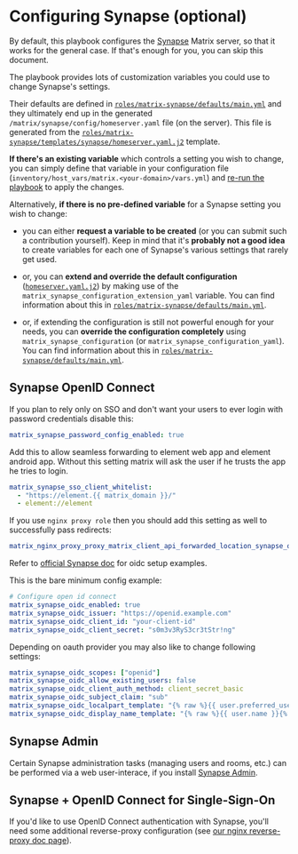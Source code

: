 # Configuring Synapse (optional)

By default, this playbook configures the [Synapse](https://github.com/matrix-org/synapse) Matrix server, so that it works for the general case.
If that's enough for you, you can skip this document.

The playbook provides lots of customization variables you could use to change Synapse's settings.

Their defaults are defined in [`roles/matrix-synapse/defaults/main.yml`](../roles/matrix-synapse/defaults/main.yml) and they ultimately end up in the generated `/matrix/synapse/config/homeserver.yaml` file (on the server). This file is generated from the [`roles/matrix-synapse/templates/synapse/homeserver.yaml.j2`](../roles/matrix-synapse/templates/synapse/homeserver.yaml.j2) template.

**If there's an existing variable** which controls a setting you wish to change, you can simply define that variable in your configuration file (`inventory/host_vars/matrix.<your-domain>/vars.yml`) and [re-run the playbook](installing.md) to apply the changes.

Alternatively, **if there is no pre-defined variable** for a Synapse setting you wish to change:

- you can either **request a variable to be created** (or you can submit such a contribution yourself). Keep in mind that it's **probably not a good idea** to create variables for each one of Synapse's various settings that rarely get used.

- or, you can **extend and override the default configuration** ([`homeserver.yaml.j2`](../roles/matrix-synapse/templates/synapse/homeserver.yaml.j2)) by making use of the `matrix_synapse_configuration_extension_yaml` variable. You can find information about this in [`roles/matrix-synapse/defaults/main.yml`](../roles/matrix-synapse/defaults/main.yml).

- or, if extending the configuration is still not powerful enough for your needs, you can **override the configuration completely** using `matrix_synapse_configuration` (or `matrix_synapse_configuration_yaml`). You can find information about this in [`roles/matrix-synapse/defaults/main.yml`](../roles/matrix-synapse/defaults/main.yml).

## Synapse OpenID Connect

If you plan to rely only on SSO and don't want your users to ever login with password credentials disable this:
```yaml
matrix_synapse_password_config_enabled: true
```

Add this to allow seamless forwarding to element web app and element android app. Without this setting matrix will ask the user if he trusts the app he tries to login.  

```yaml
matrix_synapse_sso_client_whitelist:
  - "https://element.{{ matrix_domain }}/"
  - element://element

```

If you use `nginx proxy role` then you should add this setting as well to successfully pass redirects: 
```yaml
matrix_nginx_proxy_proxy_matrix_client_api_forwarded_location_synapse_oidc_api_enabled: true

```

Refer to [official Synapse doc](https://github.com/matrix-org/synapse/blob/develop/docs/openid.md) for oidc setup examples.


This is the bare minimum config example:
```yaml
# Configure open id connect
matrix_synapse_oidc_enabled: true
matrix_synapse_oidc_issuer: "https://openid.example.com"
matrix_synapse_oidc_client_id: "your-client-id"
matrix_synapse_oidc_client_secret: "s0m3v3RyS3cr3tStr!ng"

```

Depending on oauth provider you may also like to change following settings:

```yaml
matrix_synapse_oidc_scopes: ["openid"]
matrix_synapse_oidc_allow_existing_users: false
matrix_synapse_oidc_client_auth_method: client_secret_basic
matrix_synapse_oidc_subject_claim: "sub"
matrix_synapse_oidc_localpart_template: "{% raw %}{{ user.preferred_username }}{% endraw %}"
matrix_synapse_oidc_display_name_template: "{% raw %}{{ user.name }}{% endraw %}"
```

## Synapse Admin

Certain Synapse administration tasks (managing users and rooms, etc.) can be performed via a web user-interace, if you install [Synapse Admin](configuring-playbook-synapse-admin.md).


## Synapse + OpenID Connect for Single-Sign-On

If you'd like to use OpenID Connect authentication with Synapse, you'll need some additional reverse-proxy configuration (see [our nginx reverse-proxy doc page](configuring-playbook-nginx.md#synapse-openid-connect-for-single-sign-on)).
